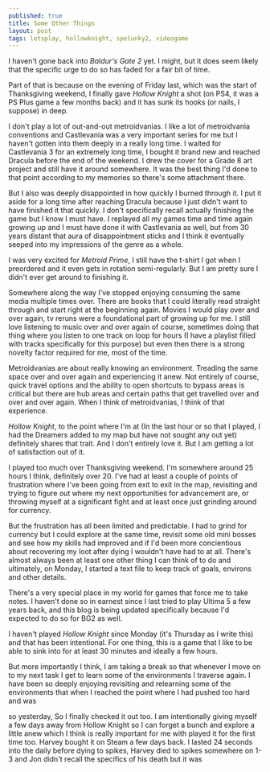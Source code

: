```yaml
---
published: true
title: Some Other Things
layout: post
tags: letsplay, hollowknight, spelunky2, videogame
---
```

I haven't gone back into _Baldur's Gate 2_ yet. I might, but it does seem likely that the specific urge to do so has faded for a fair bit of time.

Part of that is because on the evening of Friday last, which was the start of Thanksgiving weekend, I finally gave _Hollow Knight_ a shot (on PS4, it was a PS Plus game a few months back) and it has sunk its hooks (or nails, I suppose) in deep.

I don't play a lot of out-and-out metroidvanias. I like a lot of metroidvania conventions and Castlevania was a very important series for me but I haven't gotten into them deeply in a really long time. I waited for Castlevania 3 for an extremely long time, I bought it brand new and reached Dracula before the end of the weekend. I drew the cover for a Grade 8 art project and still have it around somewhere. It was the best thing I'd done to that point according to my memories so there's some attachment there.

But I also was deeply disappointed in how quickly I burned through it. I put it aside for a long time after reaching Dracula because I just didn't want to have finished it that quickly. I don't specifically recall actually finishing the game but I know I must have. I replayed all my games time and time again growing up and I must have done it with Castlevania as well, but from 30 years distant that aura of disappointment sticks and I think it eventually seeped into my impressions of the genre as a whole.

I was very excited for _Metroid Prime_, I still have the t-shirt I got when I preordered and it even gets in rotation semi-regularly. But I am pretty sure I didn't ever get around to finishing it. 

Somewhere along the way I've stopped enjoying consuming the same media multiple times over. There are books that I could literally read straight through and start right at the beginning again. Movies I would play over and over again, tv reruns were a foundational part of growing up for me. I still love listening to music over and over again of course, sometimes doing that thing where you listen to one track on loop for hours (I have a playlist filled with tracks specifically for this purpose) but even then there is a strong novelty factor required for me, most of the time.

Metroidvanias are about really knowing an environment. Treading the same space over and over again and experiencing it anew. Not entirely of course, quick travel options and the ability to open shortcuts to bypass areas is critical but there are hub areas and certain paths that get travelled over and over and over again. When I think of metroidvanias, I think of that experience.

_Hollow Knight_, to the point where I'm at (In the last hour or so that I played, I had the Dreamers added to my map but have not sought any out yet) definitely shares that trait. And I don't entirely love it. But I am getting a lot of satisfaction out of it.

I played too much over Thanksgiving weekend. I'm somewhere around 25 hours I think, definitely over 20. I've had at least a couple of points of frustration where I've been going from exit to exit in the map, revisiting and trying to figure out where my next opportunities for advancement are, or throwing myself at a significant fight and at least once just grinding around for currency. 

But the frustration has all been limited and predictable. I had to grind for currency but I could explore at the same time, revisit some old mini bosses and see how my skills had improved and if I'd been more concientious about recovering my loot after dying I wouldn't have had to at all. There's almost always been at least one other thing I can think of to do and ultimately, on Monday, I started a text file to keep track of goals, environs and other details. 

There's a very special place in my world for games that force me to take notes. I haven't done so in earnest since I last tried to play Ultima 5 a few years back, and this blog is being updated specifically because I'd expected to do so for BG2 as well. 

I haven't played _Hollow Knight_ since Monday (it's Thursday as I write this) and that has been intentional. For one thing, this is a game that I like to be able to sink into for at least 30 minutes and ideally a few hours. 

But more importantly I think, I am taking a break so that whenever I move on to my next task I get to learn some of the environments I traverse again. I have been so deeply enjoying revisiting and relearning some of the environments that when I reached the point where I had pushed too hard and was 



so yesterday,  So I finally checked it out too. I am intentionally giving myself a few days away from Hollow Knight so I can forget a bunch and explore a little anew which I think is really important for me with  played it for the first time too. Harvey bought it on Steam a few days back. I lasted 24 seconds into the daily before dying to spikes, Harvey died to spikes somewhere on 1-3 and Jon didn't recall the specifics of his death but it was 